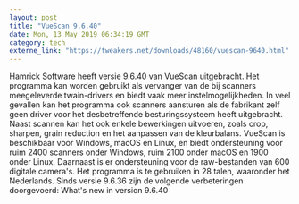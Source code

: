 ```yaml
---
layout: post
title: "VueScan 9.6.40"
date: Mon, 13 May 2019 06:34:19 GMT
category: tech
externe_link: "https://tweakers.net/downloads/48160/vuescan-9640.html"
---
```


Hamrick Software heeft versie 9.6.40 van VueScan uitgebracht. Het programma kan worden gebruikt als vervanger van de bij scanners meegeleverde twain-drivers en biedt vaak meer instelmogelijkheden. In veel gevallen kan het programma ook scanners aansturen als de fabrikant zelf geen driver voor het desbetreffende besturingssysteem heeft uitgebracht. Naast scannen kan het ook enkele bewerkingen uitvoeren, zoals crop, sharpen, grain reduction en het aanpassen van de kleurbalans. VueScan is beschikbaar voor Windows, macOS en Linux, en biedt ondersteuning voor ruim 2400 scanners onder Windows, ruim 2100 onder macOS en 1900 onder Linux. Daarnaast is er ondersteuning voor de raw-bestanden van 600 digitale camera's. Het programma is te gebruiken in 28 talen, waaronder het Nederlands. Sinds versie 9.6.36 zijn de volgende verbeteringen doorgevoerd: What's new in version 9.6.40<img src="http://feeds.feedburner.com/~r/tweakers/mixed/~4/rluWskVQtW8" height="1" width="1" alt=""/>
